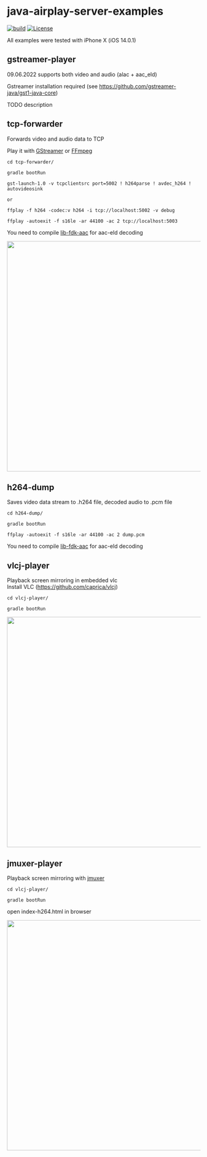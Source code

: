 # java-airplay-server-examples

[![build](https://github.com/serezhka/java-airplay-server-examples/actions/workflows/build.yaml/badge.svg)](https://github.com/serezhka/java-airplay-server-examples/actions/workflows/build.yaml)
[![License](https://img.shields.io/badge/license-MIT-blue.svg)](http://opensource.org/licenses/MIT)

All examples were tested with iPhone X (iOS 14.0.1)

## gstreamer-player

09.06.2022 supports both video and audio (alac + aac_eld)

Gstreamer installation required (see https://github.com/gstreamer-java/gst1-java-core)

TODO description

## tcp-forwarder

Forwards video and audio data to TCP

Play it with [GStreamer](https://gstreamer.freedesktop.org/) or [FFmpeg](https://www.ffmpeg.org/)

```Shell
cd tcp-forwarder/

gradle bootRun

gst-launch-1.0 -v tcpclientsrc port=5002 ! h264parse ! avdec_h264 ! autovideosink

or 

ffplay -f h264 -codec:v h264 -i tcp://localhost:5002 -v debug

ffplay -autoexit -f s16le -ar 44100 -ac 2 tcp://localhost:5003
```

You need to compile [lib-fdk-aac](https://github.com/serezhka/fdk-aac-jni) for aac-eld decoding

<img src="https://github.com/serezhka/java-airplay-server-examples/blob/media/gstreamer_playback.gif" width="600">

## h264-dump

Saves video data stream to .h264 file, decoded audio to .pcm file

```Shell
cd h264-dump/

gradle bootRun

ffplay -autoexit -f s16le -ar 44100 -ac 2 dump.pcm
```

You need to compile [lib-fdk-aac](https://github.com/serezhka/fdk-aac-jni) for aac-eld decoding

## vlcj-player

Playback screen mirroring in embedded vlc\
Install VLC (https://github.com/caprica/vlcj)

```Shell
cd vlcj-player/

gradle bootRun
```

<img src="https://github.com/serezhka/java-airplay-server/blob/media/vlcj_player_demo.gif" width="600">

## jmuxer-player

Playback screen mirroring with [jmuxer](https://github.com/samirkumardas/jmuxer)

```Shell
cd vlcj-player/

gradle bootRun
```

open index-h264.html in browser

<img src="https://github.com/serezhka/java-airplay-server/blob/media/jmuxer_player_demo.gif" width="600">
